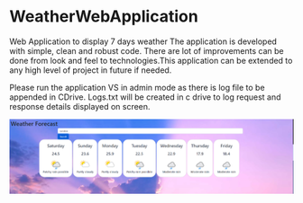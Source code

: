 # WeatherWebApplication
Web Application to display 7 days weather The application is developed with simple, clean and robust code. There are lot of improvements can be done from look and feel to technologies.This application can be extended to any high level of project in future if needed.

Please run the application VS in admin mode as there is log file to be appended in CDrive.
Logs.txt will be created in c drive to log request and response details displayed on screen.


![Screenshot](Screenshot.PNG)

